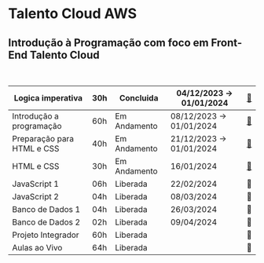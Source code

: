 # Talento Cloud AWS

## Introdução à Programação com foco em Front-End   Talento Cloud     
<BR>

| Logica imperativa | 30h | Concluida | 04/12/2023 → 01/01/2024 | [📁](https://github.com/PaulaSena/CloudAWS/tree/main/Grade/ConteudoCurso/Logica%20imperativa) |
| --- | --- | --- | --- | --- |
| Introdução a programação | 60h | Em Andamento | 08/12/2023 → 01/01/2024 | [📁](https://github.com/PaulaSena/CloudAWS/tree/main/Grade/ConteudoCurso/Introdu%C3%A7%C3%A3o%20a%20programa%C3%A7%C3%A3o) |
| Preparação para HTML e CSS | 40h | Em Andamento | 21/12/2023 → 01/01/2024 | [📁]()|
| HTML e CSS | 30h | Em Andamento | 16/01/2024  | [📁](https://github.com/PaulaSena/CloudAWS/tree/main/Grade/ConteudoCurso/HTML%20e%20CSS)|
| JavaScript 1 | 06h | Liberada | 22/02/2024  | 📁 |
| JavaScript 2 | 04h | Liberada | 08/03/2024  |📁 |
| Banco de Dados 1 | 04h | Liberada | 26/03/2024  | 📁 |
| Banco de Dados 2 | 02h | Liberada | 09/04/2024  |📁 |
| Projeto Integrador | 60h | Liberada |  | 📁 |
| Aulas ao Vivo | 64h | Liberada |  | 📁 |
